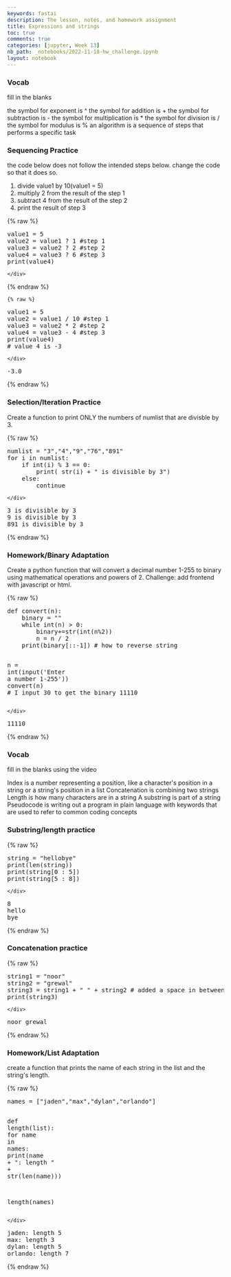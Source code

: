 ```yaml
---
keywords: fastai
description: The lesson, notes, and homework assignment
title: Expressions and strings
toc: true 
comments: true
categories: [jupyter, Week 13]
nb_path: _notebooks/2022-11-18-hw_challenge.ipynb
layout: notebook
---
```


<!--
#################################################
### THIS FILE WAS AUTOGENERATED! DO NOT EDIT! ###
#################################################
# file to edit: _notebooks/2022-11-18-hw_challenge.ipynb
-->

<div class="container" id="notebook-container">
        
<div class="cell border-box-sizing text_cell rendered"><div class="inner_cell">
<div class="text_cell_render border-box-sizing rendered_html">
<h3 id="Vocab">Vocab<a class="anchor-link" href="#Vocab"> </a></h3><p>fill in the blanks</p>
<p>the symbol for exponent is ^
the symbol for addition is +
the symbol for subtraction is -
the symbol for multiplication is *
the symbol for division is /
the symbol for modulus is %
an algorithm is a sequence of steps that performs a specific task</p>

</div>
</div>
</div>
<div class="cell border-box-sizing text_cell rendered"><div class="inner_cell">
<div class="text_cell_render border-box-sizing rendered_html">
<h3 id="Sequencing-Practice">Sequencing Practice<a class="anchor-link" href="#Sequencing-Practice"> </a></h3><p>the code below does not follow the intended steps below. change the code so that it does so.</p>
<ol>
<li>divide value1 by 10(value1 = 5)</li>
<li>multiply 2 from the result of the step 1</li>
<li>subtract 4 from the result of the step 2</li>
<li>print the result of step 3</li>
</ol>

</div>
</div>
</div>
    {% raw %}
    
<div class="cell border-box-sizing code_cell rendered">
<div class="input">

<div class="inner_cell">
    <div class="input_area">
<div class=" highlight hl-ipython3"><pre><span></span><span class="n">value1</span> <span class="o">=</span> <span class="mi">5</span>
<span class="n">value2</span> <span class="o">=</span> <span class="n">value1</span> <span class="err">?</span> <span class="mi">1</span> <span class="c1">#step 1</span>
<span class="n">value3</span> <span class="o">=</span> <span class="n">value2</span> <span class="err">?</span> <span class="mi">2</span> <span class="c1">#step 2</span>
<span class="n">value4</span> <span class="o">=</span> <span class="n">value3</span> <span class="err">?</span> <span class="mi">6</span> <span class="c1">#step 3</span>
<span class="nb">print</span><span class="p">(</span><span class="n">value4</span><span class="p">)</span>
</pre></div>

    </div>
</div>
</div>

</div>
    {% endraw %}

    {% raw %}
    
<div class="cell border-box-sizing code_cell rendered">
<div class="input">

<div class="inner_cell">
    <div class="input_area">
<div class=" highlight hl-ipython3"><pre><span></span><span class="n">value1</span> <span class="o">=</span> <span class="mi">5</span>
<span class="n">value2</span> <span class="o">=</span> <span class="n">value1</span> <span class="o">/</span> <span class="mi">10</span> <span class="c1">#step 1</span>
<span class="n">value3</span> <span class="o">=</span> <span class="n">value2</span> <span class="o">*</span> <span class="mi">2</span> <span class="c1">#step 2</span>
<span class="n">value4</span> <span class="o">=</span> <span class="n">value3</span> <span class="o">-</span> <span class="mi">4</span> <span class="c1">#step 3</span>
<span class="nb">print</span><span class="p">(</span><span class="n">value4</span><span class="p">)</span>
<span class="c1"># value 4 is -3</span>
</pre></div>

    </div>
</div>
</div>

<div class="output_wrapper">
<div class="output">

<div class="output_area">

<div class="output_subarea output_stream output_stdout output_text">
<pre>-3.0
</pre>
</div>
</div>

</div>
</div>

</div>
    {% endraw %}

<div class="cell border-box-sizing text_cell rendered"><div class="inner_cell">
<div class="text_cell_render border-box-sizing rendered_html">
<h3 id="Selection/Iteration-Practice">Selection/Iteration Practice<a class="anchor-link" href="#Selection/Iteration-Practice"> </a></h3><p>Create a function to print ONLY the numbers of numlist that are divisble by 3.</p>

</div>
</div>
</div>
    {% raw %}
    
<div class="cell border-box-sizing code_cell rendered">
<div class="input">

<div class="inner_cell">
    <div class="input_area">
<div class=" highlight hl-ipython3"><pre><span></span><span class="n">numlist</span> <span class="o">=</span> <span class="s2">&quot;3&quot;</span><span class="p">,</span><span class="s2">&quot;4&quot;</span><span class="p">,</span><span class="s2">&quot;9&quot;</span><span class="p">,</span><span class="s2">&quot;76&quot;</span><span class="p">,</span><span class="s2">&quot;891&quot;</span>
<span class="k">for</span> <span class="n">i</span> <span class="ow">in</span> <span class="n">numlist</span><span class="p">:</span>
    <span class="k">if</span> <span class="nb">int</span><span class="p">(</span><span class="n">i</span><span class="p">)</span> <span class="o">%</span> <span class="mi">3</span> <span class="o">==</span> <span class="mi">0</span><span class="p">:</span>
        <span class="nb">print</span><span class="p">(</span> <span class="nb">str</span><span class="p">(</span><span class="n">i</span><span class="p">)</span> <span class="o">+</span> <span class="s2">&quot; is divisible by 3&quot;</span><span class="p">)</span>
    <span class="k">else</span><span class="p">:</span>
        <span class="k">continue</span>
</pre></div>

    </div>
</div>
</div>

<div class="output_wrapper">
<div class="output">

<div class="output_area">

<div class="output_subarea output_stream output_stdout output_text">
<pre>3 is divisible by 3
9 is divisible by 3
891 is divisible by 3
</pre>
</div>
</div>

</div>
</div>

</div>
    {% endraw %}

<div class="cell border-box-sizing text_cell rendered"><div class="inner_cell">
<div class="text_cell_render border-box-sizing rendered_html">
<h3 id="Homework/Binary-Adaptation">Homework/Binary Adaptation<a class="anchor-link" href="#Homework/Binary-Adaptation"> </a></h3><p>Create a python function that will convert a decimal number 1-255 to binary using mathematical operations and powers of 2. Challenge: add frontend with javascript or html.</p>

</div>
</div>
</div>
    {% raw %}
    
<div class="cell border-box-sizing code_cell rendered">
<div class="input">

<div class="inner_cell">
    <div class="input_area">
<div class=" highlight hl-ipython3"><pre><span></span><span class="k">def</span> <span class="nf">convert</span><span class="p">(</span><span class="n">n</span><span class="p">):</span>
    <span class="n">binary</span> <span class="o">=</span> <span class="s2">&quot;&quot;</span>
    <span class="k">while</span> <span class="nb">int</span><span class="p">(</span><span class="n">n</span><span class="p">)</span> <span class="o">&gt;</span> <span class="mi">0</span><span class="p">:</span>
        <span class="n">binary</span><span class="o">+=</span><span class="nb">str</span><span class="p">(</span><span class="nb">int</span><span class="p">(</span><span class="n">n</span><span class="o">%</span><span class="k">2</span>))
        <span class="n">n</span> <span class="o">=</span> <span class="n">n</span> <span class="o">/</span> <span class="mi">2</span>
    <span class="nb">print</span><span class="p">(</span><span class="n">binary</span><span class="p">[::</span><span class="o">-</span><span class="mi">1</span><span class="p">])</span> <span class="c1"># how to reverse string</span>
        
<span class="n">n</span> <span class="o">=</span> <span class="nb">int</span><span class="p">(</span><span class="nb">input</span><span class="p">(</span><span class="s1">&#39;Enter a number 1-255&#39;</span><span class="p">))</span>
<span class="n">convert</span><span class="p">(</span><span class="n">n</span><span class="p">)</span>
<span class="c1"># I input 30 to get the binary 11110</span>
</pre></div>

    </div>
</div>
</div>

<div class="output_wrapper">
<div class="output">

<div class="output_area">

<div class="output_subarea output_stream output_stdout output_text">
<pre>11110
</pre>
</div>
</div>

</div>
</div>

</div>
    {% endraw %}

<div class="cell border-box-sizing text_cell rendered"><div class="inner_cell">
<div class="text_cell_render border-box-sizing rendered_html">
<h3 id="Vocab">Vocab<a class="anchor-link" href="#Vocab"> </a></h3><p>fill in the blanks using the video</p>
<p>Index is a number representing a position, like a character's position in a string or a string's position in a list
Concatenation is combining two strings
Length is how many characters are in a string 
A substring is part of a string
Pseudocode is writing out a program in plain language with keywords that are used to refer to common coding concepts</p>

</div>
</div>
</div>
<div class="cell border-box-sizing text_cell rendered"><div class="inner_cell">
<div class="text_cell_render border-box-sizing rendered_html">
<h3 id="Substring/length-practice">Substring/length practice<a class="anchor-link" href="#Substring/length-practice"> </a></h3>
</div>
</div>
</div>
    {% raw %}
    
<div class="cell border-box-sizing code_cell rendered">
<div class="input">

<div class="inner_cell">
    <div class="input_area">
<div class=" highlight hl-ipython3"><pre><span></span><span class="n">string</span> <span class="o">=</span> <span class="s2">&quot;hellobye&quot;</span>
<span class="nb">print</span><span class="p">(</span><span class="nb">len</span><span class="p">(</span><span class="n">string</span><span class="p">))</span>
<span class="nb">print</span><span class="p">(</span><span class="n">string</span><span class="p">[</span><span class="mi">0</span> <span class="p">:</span> <span class="mi">5</span><span class="p">])</span>
<span class="nb">print</span><span class="p">(</span><span class="n">string</span><span class="p">[</span><span class="mi">5</span> <span class="p">:</span> <span class="mi">8</span><span class="p">])</span>
</pre></div>

    </div>
</div>
</div>

<div class="output_wrapper">
<div class="output">

<div class="output_area">

<div class="output_subarea output_stream output_stdout output_text">
<pre>8
hello
bye
</pre>
</div>
</div>

</div>
</div>

</div>
    {% endraw %}

<div class="cell border-box-sizing text_cell rendered"><div class="inner_cell">
<div class="text_cell_render border-box-sizing rendered_html">
<h3 id="Concatenation-practice">Concatenation practice<a class="anchor-link" href="#Concatenation-practice"> </a></h3>
</div>
</div>
</div>
    {% raw %}
    
<div class="cell border-box-sizing code_cell rendered">
<div class="input">

<div class="inner_cell">
    <div class="input_area">
<div class=" highlight hl-ipython3"><pre><span></span><span class="n">string1</span> <span class="o">=</span> <span class="s2">&quot;noor&quot;</span>
<span class="n">string2</span> <span class="o">=</span> <span class="s2">&quot;grewal&quot;</span>
<span class="n">string3</span> <span class="o">=</span> <span class="n">string1</span> <span class="o">+</span> <span class="s2">&quot; &quot;</span> <span class="o">+</span> <span class="n">string2</span> <span class="c1"># added a space in between for readability</span>
<span class="nb">print</span><span class="p">(</span><span class="n">string3</span><span class="p">)</span>
</pre></div>

    </div>
</div>
</div>

<div class="output_wrapper">
<div class="output">

<div class="output_area">

<div class="output_subarea output_stream output_stdout output_text">
<pre>noor grewal
</pre>
</div>
</div>

</div>
</div>

</div>
    {% endraw %}

<div class="cell border-box-sizing text_cell rendered"><div class="inner_cell">
<div class="text_cell_render border-box-sizing rendered_html">
<h3 id="Homework/List-Adaptation">Homework/List Adaptation<a class="anchor-link" href="#Homework/List-Adaptation"> </a></h3><p>create a function that prints the name of each string in the list and the string's length.</p>

</div>
</div>
</div>
    {% raw %}
    
<div class="cell border-box-sizing code_cell rendered">
<div class="input">

<div class="inner_cell">
    <div class="input_area">
<div class=" highlight hl-ipython3"><pre><span></span><span class="n">names</span> <span class="o">=</span> <span class="p">[</span><span class="s2">&quot;jaden&quot;</span><span class="p">,</span><span class="s2">&quot;max&quot;</span><span class="p">,</span><span class="s2">&quot;dylan&quot;</span><span class="p">,</span><span class="s2">&quot;orlando&quot;</span><span class="p">]</span>

<span class="k">def</span> <span class="nf">length</span><span class="p">(</span><span class="nb">list</span><span class="p">):</span>
    <span class="k">for</span> <span class="n">name</span> <span class="ow">in</span> <span class="n">names</span><span class="p">:</span>
        <span class="nb">print</span><span class="p">(</span><span class="n">name</span> <span class="o">+</span> <span class="s2">&quot;: length &quot;</span> <span class="o">+</span> <span class="nb">str</span><span class="p">(</span><span class="nb">len</span><span class="p">(</span><span class="n">name</span><span class="p">)))</span>

<span class="n">length</span><span class="p">(</span><span class="n">names</span><span class="p">)</span>
</pre></div>

    </div>
</div>
</div>

<div class="output_wrapper">
<div class="output">

<div class="output_area">

<div class="output_subarea output_stream output_stdout output_text">
<pre>jaden: length 5
max: length 3
dylan: length 5
orlando: length 7
</pre>
</div>
</div>

</div>
</div>

</div>
    {% endraw %}

</div>
 


